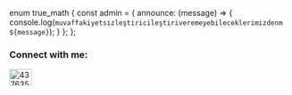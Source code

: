 enum true_math
{
const admin = {
  announce: (message) => {
    console.log(`muvaffakiyetsizleştiricileştiriveremeyebileceklerimizdenm ${message}`);
  }
  };
};






<h3 align="left">Connect with me:</h3>
<p align="left">

<a href="https://discord.com/users/437635905537179660" target="blank"><img align="center" src="https://raw.githubusercontent.com/rahuldkjain/github-profile-readme-generator/master/src/images/icons/Social/discord.svg" alt="437635905537179660" height="30" width="40" /></a>
</p>
